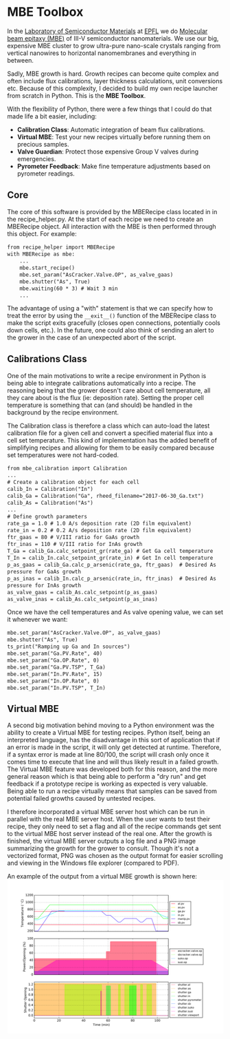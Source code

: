 # MBE Toolbox

In the [Laboratory of Semiconductor Materials](https://www.epfl.ch/labs/lmsc/) at [EPFL](https://www.epfl.ch) we do [Molecular beam epitaxy (MBE)](https://en.wikipedia.org/wiki/Molecular-beam_epitaxy) of III-V semiconductor nanomaterials. We use our big, expensive MBE cluster to grow ultra-pure nano-scale crystals ranging from vertical nanowires to horizontal nanomembranes and everything in between.

Sadly, MBE growth is hard. Growth recipes can become quite complex and often include flux calibrations, layer thickness calculations, unit conversions etc. Because of this complexity, I decided to build my own recipe launcher from scratch in Python. This is the **MBE Toolbox**.

With the flexibility of Python, there were a few things that I could do that made life a bit easier, including:

 - **Calibration Class**: Automatic integration of beam flux calibrations.
 - **Virtual MBE**: Test your new recipes virtually before running them on precious samples.
 - **Valve Guardian**: Protect those expensive Group V valves during emergencies.
 - **Pyrometer Feedback**: Make fine temperature adjustments based on pyrometer readings.

## Core
The core of this software is provided by the MBERecipe class located in in the recipe_helper.py. At the start of each recipe we need to create an MBERecipe object. All interaction with the MBE is then performed through this object. For example:

    from recipe_helper import MBERecipe
    with MBERecipe as mbe:
	    ...
	    mbe.start_recipe()
	    mbe.set_param("AsCracker.Valve.OP", as_valve_gaas)
	    mbe.shutter("As", True)
	    mbe.waiting(60 * 3) # Wait 3 min
	    ...
The advantage of using a "with" statement is that we can specify how to treat the error by using the `__exit__()` function of the MBERecipe class to make the script exits gracefully (closes open connections, potentially cools down cells, etc.).  In the future, one could also think of sending an alert to the grower in the case of an unexpected abort of the script.

## Calibrations Class
One of the main motivations to write a recipe environment in Python is being able to integrate calibrations automatically into a recipe. The reasoning being that the grower doesn't care about cell temperature, all they care about is the flux (ie: deposition rate). Setting the proper cell temperature is something that can (and should) be handled in the background by the recipe environment. 

The Calibration class is therefore a class which can auto-load the latest calibration file for a given cell and convert a specified material flux into a cell set temperature. This kind of implementation has the added benefit of simplifying recipes and allowing for them to be easily compared because set temperatures were not hard-coded.

    from mbe_calibration import Calibration
    ...
    # Create a calibration object for each cell
    calib_In = Calibration("In")
    calib_Ga = Calibration("Ga", rheed_filename="2017-06-30_Ga.txt")
    calib_As = Calibration("As")
    ...
    # Define growth parameters
    rate_ga = 1.0 # 1.0 A/s deposition rate (2D film equivalent)
    rate_in = 0.2 # 0.2 A/s deposition rate (2D film equivalent)
    ftr_gaas = 80 # V/III ratio for GaAs growth
    ftr_inas = 110 # V/III ratio for InAs growth
    T_Ga = calib_Ga.calc_setpoint_gr(rate_ga) # Get Ga cell temperature
    T_In = calib_In.calc_setpoint_gr(rate_in) # Get In cell temperature 
    p_as_gaas = calib_Ga.calc_p_arsenic(rate_ga, ftr_gaas)  # Desired As pressure for GaAs growth
    p_as_inas = calib_In.calc_p_arsenic(rate_in, ftr_inas)  # Desired As pressure for InAs growth
    as_valve_gaas = calib_As.calc_setpoint(p_as_gaas)
    as_valve_inas = calib_As.calc_setpoint(p_as_inas)

Once we have the cell temperatures and As valve opening value, we can set it whenever we want:

    mbe.set_param("AsCracker.Valve.OP", as_valve_gaas)
    mbe.shutter("As", True)
    ts_print("Ramping up Ga and In sources")
    mbe.set_param("Ga.PV.Rate", 40)
    mbe.set_param("Ga.OP.Rate", 0)
    mbe.set_param("Ga.PV.TSP", T_Ga)
    mbe.set_param("In.PV.Rate", 15)
    mbe.set_param("In.OP.Rate", 0)
    mbe.set_param("In.PV.TSP", T_In)

## Virtual MBE
A second big motivation behind moving to a Python environment was the ability to create a Virtual MBE for testing recipes. Python itself, being an interpreted language, has the disadvantage in this sort of application that if an error is made in the script, it will only get detected at runtime. Therefore, if a syntax error is made at line 80/100, the script will crash only once it comes time to execute that line and will thus likely result in a failed growth. The Virtual MBE feature was developed both for this reason, and the more general reason which is that being able to perform a "dry run" and get feedback if a prototype recipe is working as expected is very valuable. Being able to run a recipe virtually means that samples can be saved from potential failed growths caused by untested recipes.

I therefore incorporated a virtual MBE server host which can be run in parallel with the real MBE server host. When the user wants to test their recipe, they only need to set a flag and all of the recipe commands get sent to the virtual MBE host server instead of the real one. After the growth is finished, the virtual MBE server outputs a log file and a PNG image summarizing the growth for the grower to consult. Though it's not a vectorized format, PNG was chosen as the output format for easier scrolling and viewing in the Windows file explorer (compared to PDF).

An example of the output from a virtual MBE growth is shown here:
![Virtual MBE Growth](https://github.com/Martin09/MBEToolbox/raw/master/Virtual_MBE_Output/ExampleVirtualMBEOutput.png)
